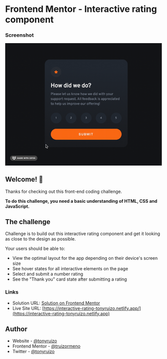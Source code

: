# Frontend Mentor - Interactive rating component

### Screenshot

![](./images/rate-component.gif)

## Welcome! 👋

Thanks for checking out this front-end coding challenge.

**To do this challenge, you need a basic understanding of HTML, CSS and JavaScript.**

## The challenge

Challenge is to build out this interactive rating component and get it looking as close to the design as possible.

Your users should be able to:

- View the optimal layout for the app depending on their device's screen size
- See hover states for all interactive elements on the page
- Select and submit a number rating
- See the "Thank you" card state after submitting a rating

### Links

- Solution URL: [Solution on Frontend Mentor](https://www.frontendmentor.io/solutions/interactiveratingcomponent-lYJja4s9rz)
- Live Site URL: [https://interactive-rating-tonyruizo.netlify.app/](https://interactive-rating-tonyruizo.netlify.app)

## Author

- Website - [@tonyruizo](https://www.tonyruizo.me)
- Frontend Mentor - [@truizormeno](https://www.frontendmentor.io/profile/truizormeno)
- Twitter - [@tonyruizo](https://www.twitter.com/tonyruizo)
